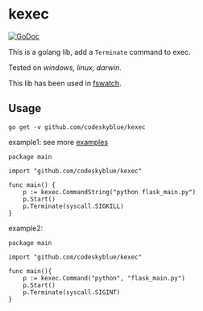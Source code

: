 # kexec
[![GoDoc](https://godoc.org/github.com/codeskyblue/kexec?status.svg)](https://godoc.org/github.com/codeskyblue/kexec)

This is a golang lib, add a `Terminate` command to exec.

Tested on _windows, linux, darwin._

This lib has been used in [fswatch](https://github.com/codeskyblue/fswatch).

## Usage

	go get -v github.com/codeskyblue/kexec

example1: see more [examples](examples)

	package main
	
	import "github.com/codeskyblue/kexec"

	func main() {
		p := kexec.CommandString("python flask_main.py")
		p.Start()
		p.Terminate(syscall.SIGKILL)
	}

example2:

	package main

	import "github.com/codeskyblue/kexec"

	func main(){
		p := kexec.Command("python", "flask_main.py")
		p.Start()
		p.Terminate(syscall.SIGINT)
	}
